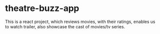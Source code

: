 # theatre-buzz-app
This is a react project, which reviews movies, with their ratings, enables us to watch trailer, also showcase the cast of movies/tv series.
